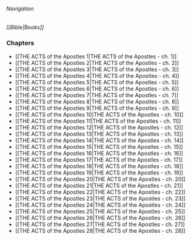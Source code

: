 ###### Navigation
*[[Bible|Books]]*

### Chapters
- [[THE ACTS of the Apostles 1|THE ACTS of the Apostles - ch. 1]]
- [[THE ACTS of the Apostles 2|THE ACTS of the Apostles - ch. 2]]
- [[THE ACTS of the Apostles 3|THE ACTS of the Apostles - ch. 3]]
- [[THE ACTS of the Apostles 4|THE ACTS of the Apostles - ch. 4]]
- [[THE ACTS of the Apostles 5|THE ACTS of the Apostles - ch. 5]]
- [[THE ACTS of the Apostles 6|THE ACTS of the Apostles - ch. 6]]
- [[THE ACTS of the Apostles 7|THE ACTS of the Apostles - ch. 7]]
- [[THE ACTS of the Apostles 8|THE ACTS of the Apostles - ch. 8]]
- [[THE ACTS of the Apostles 9|THE ACTS of the Apostles - ch. 9]]
- [[THE ACTS of the Apostles 10|THE ACTS of the Apostles - ch. 10]]
- [[THE ACTS of the Apostles 11|THE ACTS of the Apostles - ch. 11]]
- [[THE ACTS of the Apostles 12|THE ACTS of the Apostles - ch. 12]]
- [[THE ACTS of the Apostles 13|THE ACTS of the Apostles - ch. 13]]
- [[THE ACTS of the Apostles 14|THE ACTS of the Apostles - ch. 14]]
- [[THE ACTS of the Apostles 15|THE ACTS of the Apostles - ch. 15]]
- [[THE ACTS of the Apostles 16|THE ACTS of the Apostles - ch. 16]]
- [[THE ACTS of the Apostles 17|THE ACTS of the Apostles - ch. 17]]
- [[THE ACTS of the Apostles 18|THE ACTS of the Apostles - ch. 18]]
- [[THE ACTS of the Apostles 19|THE ACTS of the Apostles - ch. 19]]
- [[THE ACTS of the Apostles 20|THE ACTS of the Apostles - ch. 20]]
- [[THE ACTS of the Apostles 21|THE ACTS of the Apostles - ch. 21]]
- [[THE ACTS of the Apostles 22|THE ACTS of the Apostles - ch. 22]]
- [[THE ACTS of the Apostles 23|THE ACTS of the Apostles - ch. 23]]
- [[THE ACTS of the Apostles 24|THE ACTS of the Apostles - ch. 24]]
- [[THE ACTS of the Apostles 25|THE ACTS of the Apostles - ch. 25]]
- [[THE ACTS of the Apostles 26|THE ACTS of the Apostles - ch. 26]]
- [[THE ACTS of the Apostles 27|THE ACTS of the Apostles - ch. 27]]
- [[THE ACTS of the Apostles 28|THE ACTS of the Apostles - ch. 28]]
